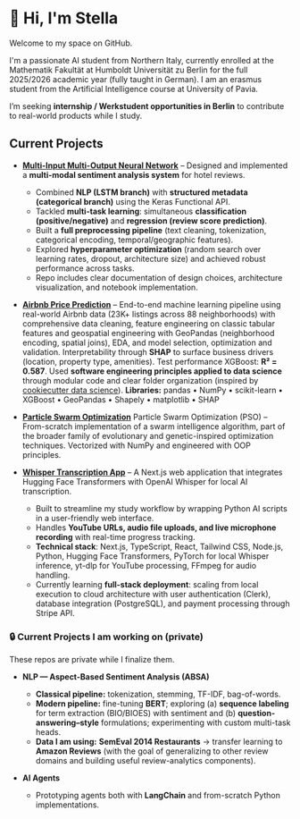 # 👋 Hi, I'm Stella

Welcome to my space on GitHub.

I'm a passionate AI student from Northern Italy, currently enrolled at the Mathematik Fakultät at Humboldt Universität zu Berlin for the full 2025/2026 academic year (fully taught in German). I am an erasmus student from the Artificial Intelligence course at University of Pavia.

I’m seeking **internship / Werkstudent opportunities in Berlin** to contribute to real-world products while I study.

## Current Projects

- **[Multi-Input Multi-Output Neural Network](https://github.com/ialwayslikedgrime/deep_learning_exam_implementation)** – Designed and implemented a **multi-modal sentiment analysis system** for hotel reviews.  
  - Combined **NLP (LSTM branch)** with **structured metadata (categorical branch)** using the Keras Functional API.  
  - Tackled **multi-task learning**: simultaneous **classification (positive/negative)** and **regression (review score prediction)**.  
  - Built a **full preprocessing pipeline** (text cleaning, tokenization, categorical encoding, temporal/geographic features).  
  - Explored **hyperparameter optimization** (random search over learning rates, dropout, architecture size) and achieved robust performance across tasks.  
  - Repo includes clear documentation of design choices, architecture visualization, and notebook implementation.

- **[Airbnb Price Prediction](https://github.com/ialwayslikedgrime/airbnb-milan-price-prediction)** – End-to-end machine learning pipeline using real-world Airbnb data (23K+ listings across 88 neighborhoods) with comprehensive data cleaning, feature engineering on classic tabular features and geospatial engineering with GeoPandas (neighborhood encoding, spatial joins), EDA, and model selection, optimization and validation. Interpretability through **SHAP** to surface business drivers (location, property type, amenities). Test performance XGBoost: **R² = 0.587**. Used **software engineering principles applied to data science** through modular code and clear folder organization (inspired by [cookiecutter data science](https://github.com/drivendataorg/cookiecutter-data-science)). **Libraries:** pandas • NumPy • scikit-learn • XGBoost • GeoPandas • Shapely • matplotlib • SHAP


- **[Particle Swarm Optimization](https://github.com/ialwayslikedgrime/Particle_Swarm_Optimization)**
Particle Swarm Optimization (PSO) – From-scratch implementation of a swarm intelligence algorithm, part of the broader family of evolutionary and genetic-inspired optimization techniques. Vectorized with NumPy and engineered with OOP principles. 


- **[Whisper Transcription App](https://github.com/ialwayslikedgrime/transcription-app-prototype)** – A Next.js web application that integrates Hugging Face Transformers with OpenAI Whisper for local AI transcription.

  - Built to streamline my study workflow by wrapping Python AI scripts in a user-friendly web interface.
  - Handles **YouTube URLs, audio file uploads, and live microphone recording** with real-time progress tracking.
  - **Technical stack**: Next.js, TypeScript, React, Tailwind CSS, Node.js, Python, Hugging Face Transformers, PyTorch for local Whisper inference, yt-dlp for YouTube processing, FFmpeg for audio handling.  
  - Currently learning **full-stack deployment**: scaling from local execution to cloud architecture with user authentication (Clerk), database integration (PostgreSQL), and payment processing through Stripe API.




### 🔒 Current Projects I am working on (private)

These repos are private while I finalize them.

- **NLP — Aspect-Based Sentiment Analysis (ABSA)**
  - **Classical pipeline:** tokenization, stemming, TF-IDF, bag-of-words.
  - **Modern pipeline:** fine-tuning **BERT**; exploring (a) **sequence labeling** for term extraction (BIO/BIOES) with sentiment and (b) **question-answering–style** formulations; experimenting with custom multi-task heads.
  - **Data I am using:** **SemEval 2014 Restaurants** → transfer learning to **Amazon Reviews** (with the goal of generalizing to other review domains and building useful review-analytics components).

- **AI Agents**
  - Prototyping agents both with **LangChain** and from-scratch Python implementations.